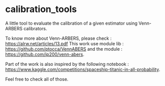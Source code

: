 # calibration_tools
A little tool to evaluate the calibration of a given estimator using Venn-ARBERS calibrators.

To know more about Venn-ARBERS, please check : https://alrw.net/articles/13.pdf
This work use module lib : https://github.com/ptocca/VennABERS
and the module : https://github.com/ip200/venn-abers.

Part of the work is also inspired by the following notebook : https://www.kaggle.com/competitions/spaceship-titanic-in-all-probability.

Feel free to check all of those.
